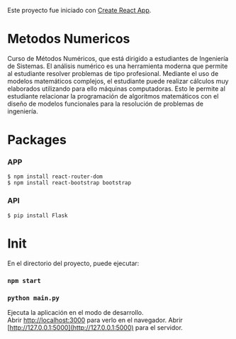 Este proyecto fue iniciado con [Create React App](https://github.com/facebook/create-react-app).

# Metodos Numericos

Curso de Métodos Numéricos, que está dirigido a estudiantes de Ingeniería de Sistemas. El análisis numérico es una herramienta moderna que permite al estudiante resolver problemas de tipo profesional.   Mediante el uso de modelos matemáticos complejos, el estudiante puede realizar cálculos muy elaborados utilizando para ello máquinas computadoras.  Esto le permite al estudiante relacionar la programación de algoritmos matemáticos con el diseño de modelos funcionales para la resolución de problemas de ingeniería.

# Packages

### APP

```
$ npm install react-router-dom
$ npm install react-bootstrap bootstrap
```

### API

```
$ pip install Flask
```
# Init

En el directorio del proyecto, puede ejecutar:

### `npm start`
### `python main.py`

Ejecuta la aplicación en el modo de desarrollo.<br />
Abrir [http://localhost:3000](http://localhost:3000) para verlo en el navegador.
Abrir [http://127.0.0.1:5000](http://127.0.0.1:5000) para el servidor.